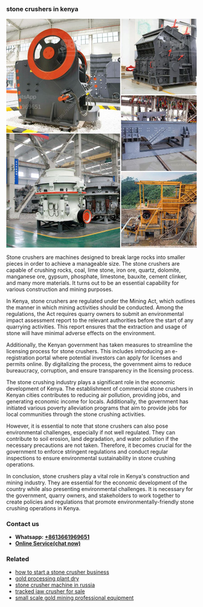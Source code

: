<h3>stone crushers in kenya</h3><img src='1706773740.jpg' alt=''><p>Stone crushers are machines designed to break large rocks into smaller pieces in order to achieve a manageable size. The stone crushers are capable of crushing rocks, coal, lime stone, iron ore, quartz, dolomite, manganese ore, gypsum, phosphate, limestone, bauxite, cement clinker, and many more materials. It turns out to be an essential capability for various construction and mining purposes.</p><p>In Kenya, stone crushers are regulated under the Mining Act, which outlines the manner in which mining activities should be conducted. Among the regulations, the Act requires quarry owners to submit an environmental impact assessment report to the relevant authorities before the start of any quarrying activities. This report ensures that the extraction and usage of stone will have minimal adverse effects on the environment.</p><p>Additionally, the Kenyan government has taken measures to streamline the licensing process for stone crushers. This includes introducing an e-registration portal where potential investors can apply for licenses and permits online. By digitalizing the process, the government aims to reduce bureaucracy, corruption, and ensure transparency in the licensing process.</p><p>The stone crushing industry plays a significant role in the economic development of Kenya. The establishment of commercial stone crushers in Kenyan cities contributes to reducing air pollution, providing jobs, and generating economic income for locals. Additionally, the government has initiated various poverty alleviation programs that aim to provide jobs for local communities through the stone crushing activities.</p><p>However, it is essential to note that stone crushers can also pose environmental challenges, especially if not well regulated. They can contribute to soil erosion, land degradation, and water pollution if the necessary precautions are not taken. Therefore, it becomes crucial for the government to enforce stringent regulations and conduct regular inspections to ensure environmental sustainability in stone crushing operations.</p><p>In conclusion, stone crushers play a vital role in Kenya's construction and mining industry. They are essential for the economic development of the country while also presenting environmental challenges. It is necessary for the government, quarry owners, and stakeholders to work together to create policies and regulations that promote environmentally-friendly stone crushing operations in Kenya.</p><h3>Contact us</h3><ul><li><strong>Whatsapp:&nbsp;<a href="https://wa.me/8613661969651">+8613661969651</a></strong></li><li><a href="https://swt.shibang-china.com/?git&amp;zhl&amp;stone crushers in kenya"><strong>Online Service(chat now)</strong></a></li></ul><h3>Related</h3><ul><li><a href='how to start a stone crusher business.md'>how to start a stone crusher business</a></li><li><a href='gold processing plant dry.md'>gold processing plant dry</a></li><li><a href='stone crusher machine in russia.md'>stone crusher machine in russia</a></li><li><a href='tracked jaw crusher for sale.md'>tracked jaw crusher for sale</a></li><li><a href='small scale gold mining professional equipment.md'>small scale gold mining professional equipment</a></li></ul>